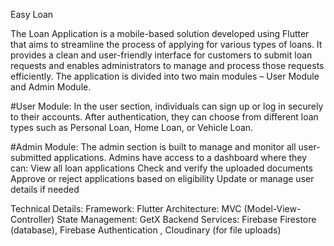 Easy Loan

The Loan Application is a mobile-based solution developed using Flutter that aims to streamline the process of applying for various types of loans. It provides a clean and user-friendly interface for customers to submit loan requests and enables administrators to manage and process those requests efficiently.
The application is divided into two main modules – User Module and Admin Module.

#User Module:
In the user section, individuals can sign up or log in securely to their accounts. After authentication, they can choose from different loan types such as Personal Loan, Home Loan, or Vehicle Loan. 

#Admin Module:
The admin section is built to manage and monitor all user-submitted applications. Admins have access to a dashboard where they can:
View all loan applications
Check and verify the uploaded documents
Approve or reject applications based on eligibility
Update or manage user details if needed

Technical Details:
Framework: Flutter
Architecture: MVC (Model-View-Controller)
State Management: GetX
Backend Services: Firebase Firestore (database), Firebase Authentication , Cloudinary (for file uploads)
